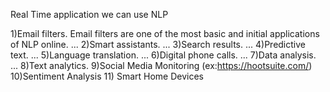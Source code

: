 
Real Time application we can use NLP

1)Email filters. Email filters are one of the most basic and initial applications of NLP online. ...
2)Smart assistants. ...
3)Search results. ...
4)Predictive text. ...
5)Language translation. ...
6)Digital phone calls. ...
7)Data analysis. ...
8)Text analytics.
9)Social Media Monitoring (ex:https://hootsuite.com/)
10)Sentiment Analysis
11) Smart Home Devices
